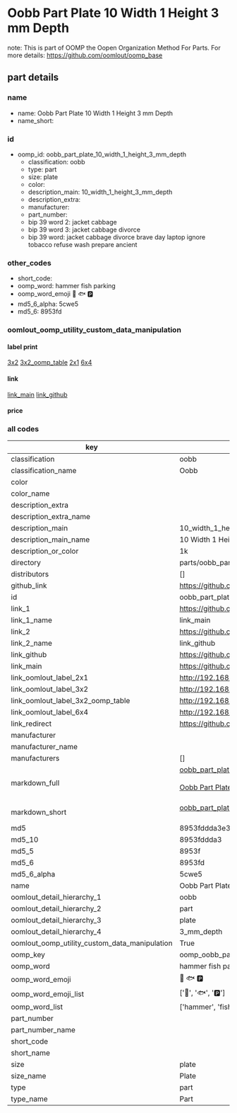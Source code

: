 # Oobb Part Plate 10 Width 1 Height 3 mm Depth  

note: This is part of OOMP the Oopen Organization Method For Parts. For more details: https://github.com/oomlout/oomp_base

##  part details
  







### name
* name: Oobb Part Plate 10 Width 1 Height 3 mm Depth
* name_short: 
### id
* oomp_id: oobb_part_plate_10_width_1_height_3_mm_depth
  * classification: oobb
  * type: part
  * size: plate
  * color: 
  * description_main: 10_width_1_height_3_mm_depth
  * description_extra: 
  * manufacturer: 
  * part_number: 
  * bip 39 word 2: jacket cabbage
  * bip 39 word 3: jacket cabbage divorce
  * bip 39 word: jacket cabbage divorce brave day laptop ignore tobacco refuse wash prepare ancient

### other_codes
* short_code: 
* oomp_word: hammer fish parking
* oomp_word_emoji :hammer: :fish: :parking:
* md5_6_alpha: 5cwe5
* md5_6: 8953fd






### oomlout_oomp_utility_custom_data_manipulation
#### label print
[3x2](http://192.168.1.245:1112/?label=oomp%205cwe5)
[3x2_oomp_table](http://192.168.1.108:1112/?label=oomp%205cwe5)
[2x1](http://192.168.1.242:1112/?label=oomp%205cwe5)
[6x4](http://192.168.1.55:1112/?label=oomp%205cwe5)    

#### link

[link_main](https://github.com/oomlout/oomlout_oomp_version_1_messy/tree/main/parts/oobb_part_plate_10_width_1_height_3_mm_depth) [link_github](https://github.com/oomlout/oomlout_oomp_version_1_messy/tree/main/parts/oobb_part_plate_10_width_1_height_3_mm_depth)                             

#### price







### all codes 
| key | value |  
| --- | --- |  
| classification | oobb |  
| classification_name | Oobb |  
| color |  |  
| color_name |  |  
| description_extra |  |  
| description_extra_name |  |  
| description_main | 10_width_1_height_3_mm_depth |  
| description_main_name | 10 Width 1 Height 3 mm Depth |  
| description_or_color | 1k |  
| directory | parts/oobb_part_plate_10_width_1_height_3_mm_depth |  
| distributors | [] |  
| github_link | https://github.com/oomlout/oomlout_oomp_part_src/tree/main/parts/oobb_part_plate_10_width_1_height_3_mm_depth |  
| id | oobb_part_plate_10_width_1_height_3_mm_depth |  
| link_1 | https://github.com/oomlout/oomlout_oomp_version_1_messy/tree/main/parts/oobb_part_plate_10_width_1_height_3_mm_depth |  
| link_1_name | link_main |  
| link_2 | https://github.com/oomlout/oomlout_oomp_version_1_messy/tree/main/parts/oobb_part_plate_10_width_1_height_3_mm_depth |  
| link_2_name | link_github |  
| link_github | https://github.com/oomlout/oomlout_oomp_version_1_messy/tree/main/parts/oobb_part_plate_10_width_1_height_3_mm_depth |  
| link_main | https://github.com/oomlout/oomlout_oomp_version_1_messy/tree/main/parts/oobb_part_plate_10_width_1_height_3_mm_depth |  
| link_oomlout_label_2x1 | http://192.168.1.242:1112/?label=oomp%205cwe5 |  
| link_oomlout_label_3x2 | http://192.168.1.245:1112/?label=oomp%205cwe5 |  
| link_oomlout_label_3x2_oomp_table | http://192.168.1.108:1112/?label=oomp%205cwe5 |  
| link_oomlout_label_6x4 | http://192.168.1.55:1112/?label=oomp%205cwe5 |  
| link_redirect | https://github.com/oomlout/oomlout_oomp_version_1_messy/tree/main/parts/oobb_part_plate_10_width_1_height_3_mm_depth |  
| manufacturer |  |  
| manufacturer_name |  |  
| manufacturers | [] |  
| markdown_full | [oobb_part_plate_10_width_1_height_3_mm_depth](none)<br>[](none)<br>[Oobb Part Plate 10 Width 1 Height 3 Mm Depth](none)<br><br> |  
| markdown_short | [oobb_part_plate_10_width_1_height_3_mm_depth](none)<br><br> |  
| md5 | 8953fddda3e32e19f41c01b48007ebb8 |  
| md5_10 | 8953fddda3 |  
| md5_5 | 8953f |  
| md5_6 | 8953fd |  
| md5_6_alpha | 5cwe5 |  
| name | Oobb Part Plate 10 Width 1 Height 3 mm Depth |  
| oomlout_detail_hierarchy_1 | oobb |  
| oomlout_detail_hierarchy_2 | part |  
| oomlout_detail_hierarchy_3 | plate |  
| oomlout_detail_hierarchy_4 | 3_mm_depth |  
| oomlout_oomp_utility_custom_data_manipulation | True |  
| oomp_key | oomp_oobb_part_plate_10_width_1_height_3_mm_depth |  
| oomp_word | hammer fish parking |  
| oomp_word_emoji | :hammer: :fish: :parking: |  
| oomp_word_emoji_list | [':hammer:', ':fish:', ':parking:'] |  
| oomp_word_list | ['hammer', 'fish', 'parking'] |  
| part_number |  |  
| part_number_name |  |  
| short_code |  |  
| short_name |  |  
| size | plate |  
| size_name | Plate |  
| type | part |  
| type_name | Part |  

